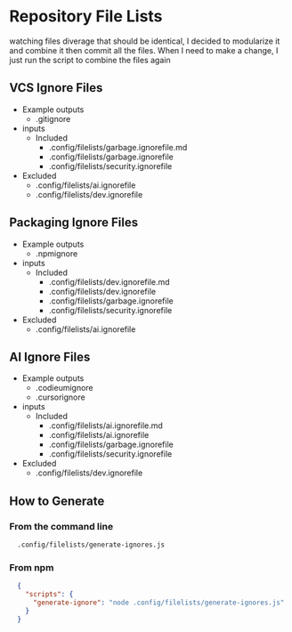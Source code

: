 # Repository File Lists

watching files diverage that should be identical, I decided to modularize it
and combine it then commit all the files. When I need to make a change,
I just run the script to combine the files again

## VCS Ignore Files
- Example outputs
  - .gitignore
- inputs
  - Included
    - .config/filelists/garbage.ignorefile.md
    - .config/filelists/garbage.ignorefile
    - .config/filelists/security.ignorefile
- Excluded
    - .config/filelists/ai.ignorefile
    - .config/filelists/dev.ignorefile

## Packaging Ignore Files
- Example outputs
  - .npmignore
- inputs
  - Included
    - .config/filelists/dev.ignorefile.md
    - .config/filelists/dev.ignorefile
    - .config/filelists/garbage.ignorefile
    - .config/filelists/security.ignorefile
- Excluded
    - .config/filelists/ai.ignorefile

## AI Ignore Files
- Example outputs
  - .codieumignore
  - .cursorignore
- inputs
  - Included
    - .config/filelists/ai.ignorefile.md
    - .config/filelists/ai.ignorefile
    - .config/filelists/garbage.ignorefile
    - .config/filelists/security.ignorefile
- Excluded
    - .config/filelists/dev.ignorefile


## How to Generate
### From the command line
```bash
  .config/filelists/generate-ignores.js
```
### From npm
```json
  {
    "scripts": {
      "generate-ignore": "node .config/filelists/generate-ignores.js"
    }
  }
```